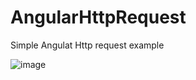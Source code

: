 # AngularHttpRequest
Simple Angulat Http request example


![image](https://user-images.githubusercontent.com/11384742/154789924-17e73c24-4344-4d36-a396-42015ecf4562.png)
